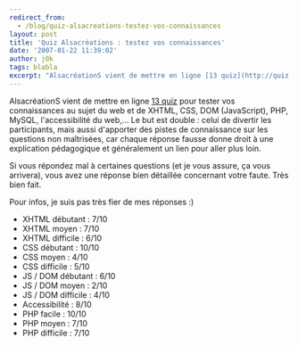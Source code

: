 ```yaml
---
redirect_from:
  - /blog/quiz-alsacreations-testez-vos-connaissances
layout: post
title: 'Quiz Alsacréations : testez vos connaissances'
date: '2007-01-22 11:39:02'
author: j0k
tags: blabla
excerpt: "AlsacréationS vient de mettre en ligne [13 quiz](http://quiz.alsacreations.com) pour tester vos connaissances au sujet du web et de XHTML, CSS, DOM (JavaScript), PHP, MySQL, l'accessibilité du web,...     \nLe but est double : celui de divertir les participants, mais aussi d'apporter des pistes de connaissance sur les questions non maîtrisées, car chaque      …"
---
```


AlsacréationS vient de mettre en ligne [13 quiz](http://quiz.alsacreations.com) pour tester vos connaissances au sujet du web et de XHTML, CSS, DOM (JavaScript), PHP, MySQL, l'accessibilité du web,...
Le but est double : celui de divertir les participants, mais aussi d'apporter des pistes de connaissance sur les questions non maîtrisées, car chaque réponse fausse donne droit à une explication pédagogique et généralement un lien pour aller plus loin.

Si vous répondez mal à certaines questions (et je vous assure, ça vous arrivera), vous avez une réponse bien détaillée concernant votre faute.    Très bien fait.

Pour infos, je suis pas très fier de mes réponses :)

* XHTML débutant : 7/10
* XHTML moyen : 7/10
* XHTML difficile : 6/10
* CSS débutant : 10/10
* CSS moyen : 4/10
* CSS difficile : 5/10
* JS / DOM débutant : 6/10
* JS / DOM moyen : 2/10
* JS / DOM difficile : 4/10
* Accessibilité : 8/10
* PHP facile : 10/10
* PHP moyen : 7/10
* PHP difficile : 7/10

